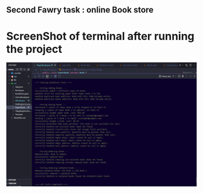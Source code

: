 ## Second Fawry task : online Book store

# ScreenShot of terminal after running the project
![Screen shot of terminal after running the project](https://github.com/Abdelrahman388/fawry-challenge-2/blob/main/screenshot.png)
